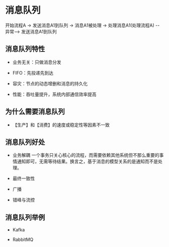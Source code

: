 # 消息队列

开始流程A -> 发送消息A1到队列 -> 消息A1被处理 -> 处理消息A1(处理流程A) --异常--> 发送消息A1到队列


## 消息队列特性

* 业务无关：只做消息分发

* FIFO：先投递先到达

* 容灾：节点的动态增删和消息的持久化

* 性能：吞吐量提升，系统内部通信效率提高


## 为什么需要消息队列

* 【生产】和【消费】的速度或稳定性等因素不一致


## 消息队列好处

* 业务解耦
    一个事务只关心核心的流程，而需要依赖其他系统但不那么重要的事情通知即可，无需等待结果。换言之，基于消息的模型关系的是通知而不是处理。

* 最终一致性
    
* 广播

* 错峰与流控

## 消息队列举例

* Kafka

* RabbitMQ